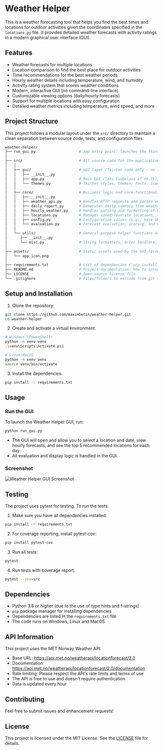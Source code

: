 # Weather Helper

This is a weather forecasting tool that helps you find the best times and locations for outdoor activities given the coordinates specified in the `locations.py` file. It provides detailed weather forecasts with activity ratings in a modern graphical user interface (GUI).

## Features

- Weather forecasts for multiple locations
- Location comparison to find the best place for outdoor activities
- Time recommendations for the best weather periods
- Hourly weather details including temperature, wind, and humidity
- Activity rating system that scores weather conditions
- Modern, interactive GUI (no command-line interface)
- Customizable viewing options (daily/hourly forecasts)
- Support for multiple locations with easy configuration
- Detailed weather metrics including temperature, wind speed, and more

## Project Structure

This project follows a modular layout under the `src/` directory to maintain a clean separation between source code, tests, and configuration files.

```graphql
weather-helper/
├── run_gui.py                    # App entry point: launches the Tkinter GUI
│
├── src/                          # All source code for the application
│   │
│   ├── gui/                      # GUI layer (Tkinter code only — no logic!)
│   │   ├── __init__.py
│   │   ├── app.py                # Main GUI class (subclass of tk.Tk), sets up window, widgets
│   │   └── themes.py             # Tkinter styles, themes, fonts, icons
│   │
│   ├── core/                     # Business logic and core functionality (no UI code!)
│   │   ├── __init__.py
│   │   ├── weather_api.py        # Handles HTTP requests and parses weather data from APIs
│   │   ├── daily_report.py       # Generates daily summary from weather data
│   │   ├── hourly_weather.py     # Handles parsing and formatting of hourly forecast data
│   │   ├── locations.py          # Manages saved/favorite locations, location validation
│   │   ├── config.py             # Configuration values (e.g., base URLs, headers, constants)
│   │   └── evaluation.py         # Forecast evaluation, scoring, and ranking logic
│   │
│   └── utils/                    # General-purpose helper functions not tied to core logic
│      ├── __init__.py
│      └── misc.py                # String formatters, error handlers, date utilities, etc.
│
├── assets/                       # Static assets used by the GUI (icons, images, splash screens)
│   └── app_icon.png
│
├── requirements.txt              # List of dependencies (`pip install -r requirements.txt`)
├── README.md                     # Project documentation: how to install, run, develop
├── LICENSE                       # Open-source license file
└── .gitignore                    # Files/folders to exclude from git tracking (e.g., __pycache__)
```

## Setup and Installation

1. Clone the repository:
```bash
git clone https://github.com/maximbetin/weather-helper.git
cd weather-helper
```

2. Create and activate a virtual environment:
```bash
# Windows (PowerShell)
python -m venv venv
.\venv\Scripts\Activate.ps1

# Linux/MacOS
python -m venv venv
source venv/bin/activate
```

3. Install the dependencies:
```bash
pip install -r requirements.txt
```

## Usage

### Run the GUI
To launch the Weather Helper GUI, run:
```bash
python run_gui.py
```

- The GUI will open and allow you to select a location and date, view hourly forecasts, and see the top 5 recommended locations for each day.
- All evaluation and display logic is handled in the GUI.

### Screenshot

![Weather Helper GUI Screenshot](assets/app_screenshot.png)

## Testing

The project uses pytest for testing. To run the tests:

1. Make sure you have all dependencies installed:
```bash
pip install -r requirements.txt
```

2. For coverage reporting, install pytest-cov:
```bash
pip install pytest-cov
```

3. Run all tests:
```bash
pytest
```

4. Run tests with coverage report:
```bash
pytest --cov=src
```

## Dependencies

- Python 3.8 or higher (due to the use of type hints and f-strings)
- `pip` package manager for installing dependencies
- Dependencies are listed in the `requirements.txt` file
- The code runs on Windows, Linux and MacOS

## API Information

This project uses the MET Norway Weather API:
- Base URL: https://api.met.no/weatherapi/locationforecast/2.0
- Documentation: https://api.met.no/weatherapi/locationforecast/2.0/documentation
- Rate limiting: Please respect the API's rate limits and terms of use
- The API is free to use and doesn't require authentication
- Data is updated every hour

## Contributing

Feel free to submit issues and enhancement requests!

## License

This project is licensed under the MIT License. See the [LICENSE](LICENSE) file for details.